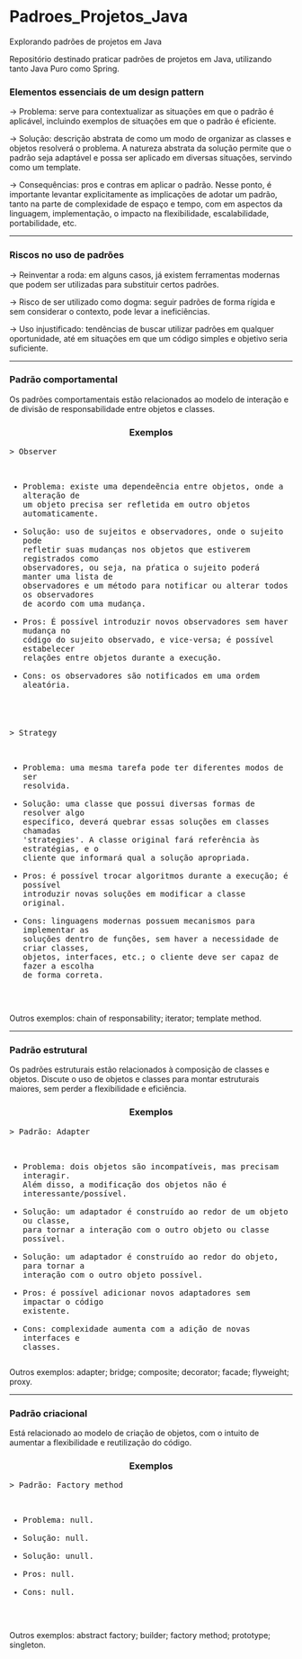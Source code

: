 <style>
    pre {
        white-space: pre-wrap;
    }
    
</style>

# Padroes_Projetos_Java
Explorando padrões de projetos em Java

Repositório destinado praticar padrões de projetos em Java, utilizando tanto Java Puro como Spring.

### Elementos essenciais de um design pattern

-> Problema: serve para contextualizar as situações em que o padrão é aplicável, incluindo exemplos de situações em que o padrão é eficiente.

-> Solução: descrição abstrata de como um modo de organizar as classes e objetos resolverá o problema. A natureza abstrata da solução permite que o padrão seja adaptável e possa ser aplicado em diversas situações, servindo como um template.

-> Consequências: pros e contras em aplicar o padrão. Nesse ponto, é importante levantar explicitamente as implicações de adotar um padrão, tanto na parte de complexidade de espaço e tempo, com em aspectos da linguagem, implementação, o impacto na flexibilidade, escalabilidade, portabilidade, etc.

--- 

### Riscos no uso de padrões

-> Reinventar a roda: em alguns casos, já existem ferramentas modernas que podem ser utilizadas para substituir certos padrões.

-> Risco de ser utilizado como dogma: seguir padrões de forma rígida e sem considerar o contexto, pode levar a ineficiências.

-> Uso injustificado: tendências de buscar utilizar padrões em qualquer oportunidade, até em situações em que um código simples e objetivo seria suficiente.


---

### Padrão comportamental

Os padrões comportamentais estão relacionados ao modelo de interação e de divisão de responsabilidade entre objetos e classes.

<h3 align="center">Exemplos</h3>
<pre>
> Observer

- Problema: existe uma dependeẽncia entre objetos, onde a alteração de um objeto precisa ser refletida em outro objetos automaticamente.
- Solução: uso de sujeitos e observadores, onde o sujeito pode refletir suas mudanças nos objetos que estiverem registrados como observadores, ou seja, na pŕatica o sujeito poderá manter uma lista de observadores e um método para notificar ou alterar todos os observadores de acordo com uma mudança.
- Pros: É possível introduzir novos observadores sem haver mudança no código do sujeito observado, e vice-versa; é possível estabelecer relações entre objetos durante a execução.
- Cons: os observadores são notificados em uma ordem aleatória.
</pre>

<h3></h3>
<pre>
> Strategy

- Problema: uma mesma tarefa pode ter diferentes modos de ser resolvida.
- Solução: uma classe que possui diversas formas de resolver algo específico, deverá quebrar essas soluções em classes chamadas 'strategies'. A classe original fará referência às estratégias, e o cliente que informará qual a solução apropriada.
- Pros: é possível trocar algoritmos durante a execução; é possível introduzir novas soluções em modificar a classe original.
- Cons: linguagens modernas possuem mecanismos para implementar as soluções dentro de funções, sem haver a necessidade de criar classes, objetos, interfaces, etc.; o cliente deve ser capaz de fazer a escolha de forma correta.
</pre>

Outros exemplos: chain of responsability; iterator; template method.

---

### Padrão estrutural

Os padrões estruturais estão relacionados à composição de classes e objetos. Discute o uso de objetos e classes para montar estruturais maiores, sem perder a flexibilidade e eficiência.

<h3 align="center">Exemplos</h3>
<pre width="100%">
> Padrão: Adapter

- Problema: dois objetos são incompatíveis, mas precisam interagir. Além disso, a modificação dos objetos não é interessante/possível.
- Solução: um adaptador é construído ao redor de um objeto ou classe, para tornar a interação com o outro objeto ou classe possível.
- Solução: um adaptador é construído ao redor do objeto, para tornar a interação com o outro objeto possível.
- Pros: é possível adicionar novos adaptadores sem impactar o código existente.
- Cons: complexidade aumenta com a adição de novas interfaces e classes.
        </pre>


Outros exemplos: adapter; bridge; composite; decorator; facade; flyweight; proxy.

---

### Padrão criacional

Está relacionado ao modelo de criação de objetos, com o intuito de aumentar a flexibilidade e reutilização do código.

<h3 align="center">Exemplos</h3>
<pre>
> Padrão: Factory method

- Problema: null.
- Solução: null.
- Solução: unull.
- Pros: null.
- Cons: null.
</pre>

Outros exemplos: abstract factory; builder;  factory method; prototype; singleton.

